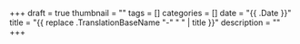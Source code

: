 +++
draft = true
thumbnail = ""
tags = []
categories = []
date = "{{ .Date }}"
title = "{{ replace .TranslationBaseName "-" " " | title }}"
description = ""
+++


